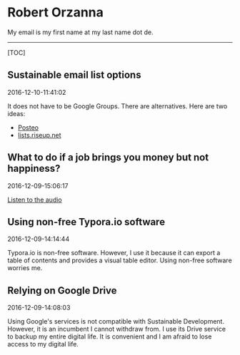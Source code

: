 # Robert Orzanna

My email is my first name at my last name dot de.

------



[TOC]

## Sustainable email list options

2016-12-10-11:41:02

It does not have to be Google Groups. There are alternatives. Here are two ideas:

- [Posteo](https://posteo.de/en/help/does-posteo-offer-mailing-lists) 
- [lists.riseup.net](https://lists.riseup.net/www/)

## What to do if a job brings you money but not happiness?

2016-12-09-15:06:17

[Listen to the audio](job-money-happiness.mp3)

## Using non-free Typora.io software

2016-12-09-14:14:44

Typora.io is non-free software. However, I use it because it can export a table of contents and provides a visual table editor. Using non-free software worries me.

## Relying on Google Drive

2016-12-09-14:08:03

Using Google's services is not compatible with Sustainable Development. However, it is an incumbent I cannot withdraw from. I use its Drive service to backup my entire digital life. It is convenient and I am afraid to lose access to my digital life.